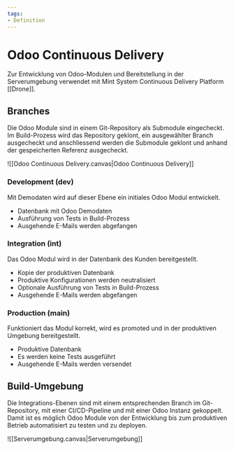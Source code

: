```yaml
---
tags:
- Definition
---
```

# Odoo Continuous Delivery

Zur Entwicklung von Odoo-Modulen und Bereitstellung in der Serverumgebung verwendet mit Mint System Continuous Delivery Platform [[Drone]].

## Branches

Die Odoo Module sind in einem Git-Repository als Submodule eingecheckt. Im Build-Prozess wird das Repository geklont, ein ausgewählter Branch ausgecheckt und anschliessend werden die Submodule geklont und anhand der gespeicherten Referenz ausgecheckt.  

![[Odoo Continuous Delivery.canvas|Odoo Continuous Delivery]]

### Development (dev)

Mit Demodaten wird auf dieser Ebene ein initiales Odoo Modul entwickelt. 

* Datenbank mit Odoo Demodaten
* Ausführung von Tests in Build-Prozess
* Ausgehende E-Mails werden abgefangen 

###  Integration (int)

Das Odoo Modul wird in der Datenbank des Kunden bereitgestellt.

* Kopie der produktiven Datenbank
* Produktive Konfigurationen werden neutralisiert
* Optionale Ausführung von Tests in Build-Prozess
* Ausgehende E-Mails werden abgefangen

### Production (main)

Funktioniert das Modul korrekt, wird es promoted und in der produktiven Umgebung bereitgestellt.

* Produktive Datenbank
* Es werden keine Tests ausgeführt
* Ausgehende E-Mails werden versendet 

## Build-Umgebung

Die Integrations-Ebenen sind mit einem entsprechenden Branch im Git-Repository, mit einer CI/CD-Pipeline und mit einer Odoo Instanz gekoppelt. Damit ist es möglich Odoo Module von der Entwicklung bis zum produktiven Betrieb automatisiert zu testen und zu deployen. 

![[Serverumgebung.canvas|Serverumgebung]]